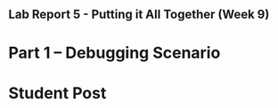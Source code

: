 Lab Report 5 - Putting it All Together (Week 9)
------
# Part 1 – Debugging Scenario

# Student Post


